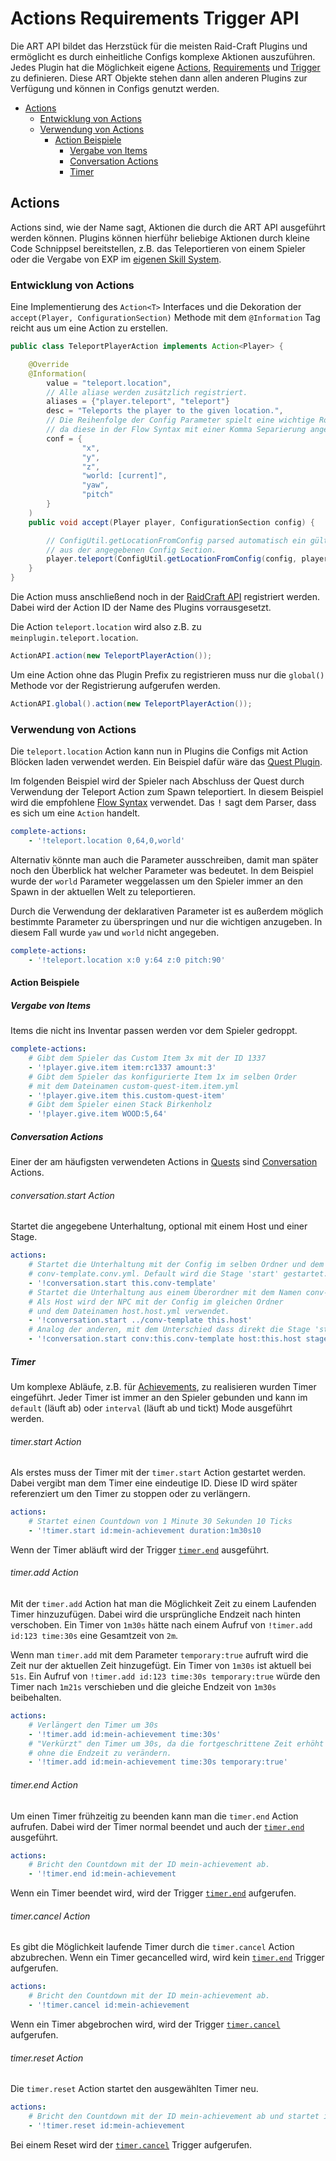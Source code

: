 # **A**ctions **R**equirements **T**rigger API

Die ART API bildet das Herzstück für die meisten Raid-Craft Plugins und ermöglicht es durch einheitliche Configs komplexe Aktionen auszuführen.
Jedes Plugin hat die Möglichkeit eigene [Actions](#actions), [Requirements](#requirements) und [Trigger](#trigger) zu definieren. Diese ART Objekte stehen dann allen anderen Plugins zur Verfügung und können in Configs genutzt werden.

- [Actions](#actions)
    - [Entwicklung von Actions](#entwicklung-von-actions)
    - [Verwendung von Actions](#verwendung-von-actions)
        - [Action Beispiele](#action-beispiele)
            - [Vergabe von Items](#vergabe-von-items)
            - [Conversation Actions](#conversation-actions)
            - [Timer](#timer)

## Actions

Actions sind, wie der Name sagt, Aktionen die durch die ART API ausgeführt werden können. Plugins können hierführ beliebige Aktionen durch kleine Code Schnippsel bereitstellen, z.B. das Teleportieren von einem Spieler oder die Vergabe von EXP im [eigenen Skill System](https://git.faldoria.de/raidcraft/rcskills).

### Entwicklung von Actions

Eine Implementierung des `Action<T>` Interfaces und die Dekoration der `accept(Player, ConfigurationSection)` Methode mit dem `@Information` Tag reicht aus um eine Action zu erstellen.

```java
public class TeleportPlayerAction implements Action<Player> {

    @Override
    @Information(
        value = "teleport.location",
        // Alle aliase werden zusätzlich registriert.
        aliases = {"player.teleport", "teleport"}
        desc = "Teleports the player to the given location.",
        // Die Reihenfolge der Config Parameter spielt eine wichtige Rolle für Quest Entwickler,
        // da diese in der Flow Syntax mit einer Komma Separierung angegeben werden können.
        conf = {
                "x",
                "y",
                "z",
                "world: [current]",
                "yaw",
                "pitch"
        }
    )
    public void accept(Player player, ConfigurationSection config) {

        // ConfigUtil.getLocationFromConfig parsed automatisch ein gültiges Location Objekt
        // aus der angegebenen Config Section.
        player.teleport(ConfigUtil.getLocationFromConfig(config, player));
    }
}

```

Die Action muss anschließend noch in der [RaidCraft API](https://git.faldoria.de/raidcraft/raidcraft-api) registriert werden. Dabei wird der Action ID der Name des Plugins vorrausgesetzt.

Die Action `teleport.location` wird also z.B. zu `meinplugin.teleport.location`.

```java
ActionAPI.action(new TeleportPlayerAction());
```

Um eine Action ohne das Plugin Prefix zu registrieren muss nur die `global()` Methode vor der Registrierung aufgerufen werden.

```java
ActionAPI.global().action(new TeleportPlayerAction());
```

### Verwendung von Actions

Die `teleport.location` Action kann nun in Plugins die Configs mit Action Blöcken laden verwendet werden. Ein Beispiel dafür wäre das [Quest Plugin](https://git.faldoria.de/raidcraft/quests).

Im folgenden Beispiel wird der Spieler nach Abschluss der Quest durch Verwendung der Teleport Action zum Spawn teleportiert. In diesem Beispiel wird die empfohlene [Flow Syntax](#flow-syntax) verwendet. Das <kbd>!</kbd> sagt dem Parser, dass es sich um eine `Action` handelt.

```yml
complete-actions:
    - '!teleport.location 0,64,0,world'
```

Alternativ könnte man auch die Parameter ausschreiben, damit man später noch den Überblick hat welcher Parameter was bedeutet. In dem Beispiel wurde der `world` Parameter weggelassen um den Spieler immer an den Spawn in der aktuellen Welt zu teleportieren.

Durch die Verwendung der deklarativen Parameter ist es außerdem möglich bestimmte Parameter zu überspringen und nur die wichtigen anzugeben. In diesem Fall wurde `yaw` und `world` nicht angegeben.

```yml
complete-actions:
    - '!teleport.location x:0 y:64 z:0 pitch:90'
```

#### Action Beispiele

##### Vergabe von Items

Items die nicht ins Inventar passen werden vor dem Spieler gedroppt.

```yml
complete-actions:
    # Gibt dem Spieler das Custom Item 3x mit der ID 1337
    - '!player.give.item item:rc1337 amount:3'
    # Gibt dem Spieler das konfigurierte Item 1x im selben Order
    # mit dem Dateinamen custom-quest-item.item.yml
    - '!player.give.item this.custom-quest-item'
    # Gibt dem Spieler einen Stack Birkenholz
    - '!player.give.item WOOD:5,64'
```

##### Conversation Actions

Einer der am häufigsten verwendeten Actions in [Quests](https://git.faldoria.de/plugin-configs/quests) sind [Conversation](https://git.faldoria.de/raidcraft/conversations) Actions.

###### conversation.start Action

Startet die angegebene Unterhaltung, optional mit einem Host und einer Stage.

```yml
actions:
    # Startet die Unterhaltung mit der Config im selben Ordner und dem Dateinamen
    # conv-template.conv.yml. Default wird die Stage 'start' gestartet.
    - '!conversation.start this.conv-template'
    # Startet die Unterhaltung aus einem Überordner mit dem Namen conv-template.conv.yml
    # Als Host wird der NPC mit der Config im gleichen Ordner
    # und dem Dateinamen host.host.yml verwendet.
    - '!conversation.start ../conv-template this.host'
    # Analog der anderen, mit dem Unterschied dass direkt die Stage 'stage1' gestartet wird.
    - '!conversation.start conv:this.conv-template host:this.host stage:stage1'
```

##### Timer

Um komplexe Abläufe, z.B. für [Achievements](https://git.faldoria.de/raidcraft/achievements), zu realisieren wurden Timer eingeführt. Jeder Timer ist immer an den Spieler gebunden und kann im `default` (läuft ab) oder `interval` (läuft ab und tickt) Mode ausgeführt werden.

###### timer.start Action

Als erstes muss der Timer mit der `timer.start` Action gestartet werden. Dabei vergibt man dem Timer eine eindeutige ID. Diese ID wird später referenziert um den Timer zu stoppen oder zu verlängern.

```yml
actions:
    # Startet einen Countdown von 1 Minute 30 Sekunden 10 Ticks
    - '!timer.start id:mein-achievement duration:1m30s10
```

Wenn der Timer abläuft wird der Trigger [`timer.end`](#timer-end-trigger) ausgeführt.

###### timer.add Action

Mit der `timer.add` Action hat man die Möglichkeit Zeit zu einem Laufenden Timer hinzuzufügen. Dabei wird die ursprüngliche Endzeit nach hinten verschoben. Ein Timer von `1m30s` hätte nach einem Aufruf von `!timer.add id:123 time:30s` eine Gesamtzeit von `2m`.

Wenn man `timer.add` mit dem Parameter `temporary:true` aufruft wird die Zeit nur der aktuellen Zeit hinzugefügt. Ein Timer von `1m30s` ist aktuell bei `51s`. Ein Aufruf von `!timer.add id:123 time:30s temporary:true` würde den Timer nach `1m21s` verschieben und die gleiche Endzeit von `1m30s` beibehalten.

```yml
actions:
    # Verlängert den Timer um 30s
    - '!timer.add id:mein-achievement time:30s'
    # "Verkürzt" den Timer um 30s, da die fortgeschrittene Zeit erhöht wird,
    # ohne die Endzeit zu verändern.
    - '!timer.add id:mein-achievement time:30s temporary:true'
```

###### timer.end Action

Um einen Timer frühzeitig zu beenden kann man die `timer.end` Action aufrufen. Dabei wird der Timer normal beendet und auch der [`timer.end`](#timer-end-trigger) ausgeführt.

```yml
actions:
    # Bricht den Countdown mit der ID mein-achievement ab.
    - '!timer.end id:mein-achievement
```

Wenn ein Timer beendet wird, wird der Trigger [`timer.end`](#timer-end-trigger) aufgerufen.

###### timer.cancel Action

Es gibt die Möglichkeit laufende Timer durch die `timer.cancel` Action abzubrechen. Wenn ein Timer gecancelled wird, wird kein [`timer.end`](#timer-end-trigger) Trigger aufgerufen.

```yml
actions:
    # Bricht den Countdown mit der ID mein-achievement ab.
    - '!timer.cancel id:mein-achievement
```

Wenn ein Timer abgebrochen wird, wird der Trigger [`timer.cancel`](#timer-cancel-trigger) aufgerufen.

###### timer.reset Action

Die `timer.reset` Action startet den ausgewählten Timer neu.

```yml
actions:
    # Bricht den Countdown mit der ID mein-achievement ab und startet ihn neu.
    - '!timer.reset id:mein-achievement
```

Bei einem Reset wird der [`timer.cancel`](#timer-cancel-trigger) Trigger aufgerufen.